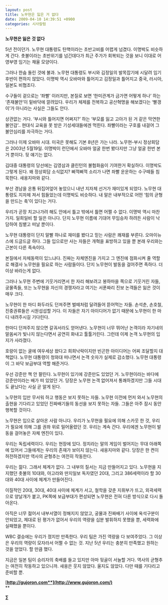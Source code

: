 ```yaml
---
layout: post
title: 노무현은 잃은 거 없다
date: 2009-04-10 14:39:51 +0900
categories: 시사칼럼
---
```

**노무현은 잃은 것 없다**

5년 전이던가. 노무현 대통령도 탄핵이라는 초반고비를 어렵게 넘겼다. 이명박도 비슷하게 간다. 촛불이라는 초반위기를 넘긴데다가 최근 주가가 회복되는 것을 보니 이대로 어영부영 임기는 채울 모양이다. 

그러나 한숨 돌린 것에 불과. 노무현 대통령도 부시와 김정일의 발목잡기에 시달려 임기 후반이 편하지 않았다. 이명박 역시 오바마와 틀어지고 김정일과 틀어지고 중국, 러시아, 일본도 비협조다.

수구들이 겉으로는 ‘좌빨’ 이러지만, 본질로 보면 ‘한미관계가 금가면 어떻게 하나’ 하는 ‘존재불안’이 밑바닥에 깔려있다. 우리가 체제를 전복하고 공산혁명을 해보겠다는 ‘빨갱이’가 아니라는 사실은 그들도 안다. 

상관없는 거다. ‘부시와 틀어지면 어쩌지?’ 하는 ‘부모를 잃고 고아가 된 거 같은 막연한 불안감’.. 현대식 교육을 못 받은 기성세대들에겐 먹힌다. 좌빨이라는 구호를 내걸어 그 불안심리를 자극하는 거다.

그러나 이제 오바마 시대. 미국은 못해도 기본 8년은 가는 나라. 노무현-부시 정상회담은 2003년 5월19일. 이명박이 런던에서 오바마 얼굴 한번 봤다지만 그냥 얼굴 한번 본 거 뿐이다. 뒷 얘기는 없다.

김대중 대통령의 당선에는 김영삼과 클린턴의 불협화음이 기여한거 확실하다. 이명박도 그렇게 된다. 왜 정상회담 소식없지? 삐꺽삐꺽 소리가 나면 좌빨 운운하는 수구떼들 침묵한다. 새옹지마와 같다.

부산 경남을 온통 뒤집어엎어 놓았으니 내년 지자체 선거가 재미있게 되었다. 노무현 대통령도 지자체 져서 힘들었는데 이명박도 비슷하다. 내 말은 내부적으로 어떤 ‘힘의 균형을 만드는 축’이 있다는 거다.

우리가 곧장 치고나가려 해도 안에서 틀고 밖에서 틀면 어쩔 수 없다. 이명박 역시 마찬가지. 일희일비 할 일은 아니다. 단지 노무현 이름에 기대어 무임승차 하려든 사람이 낙담하여 침뱉고 떠날 뿐이다.

노무현 대통령이 단지 말빨 하나로 재미를 봤다고 믿는 사람은 쾌재를 부른다. 오마이뉴스에 드글드글 하다. 그들 입으로만 사는 자들은 개혁을 표방하고 있을 뿐 본래 우리와는 근본이 다른 족속이다. 

본질에서 자체동력이 있느냐다. 진짜는 자체엔진을 가지고 그 엔진에 점화시켜 줄 역할로 해결사 노무현을 필요로 하는 사람들이다. 단지 노무현이 발동을 걸어주면 족하다. 더 이상 바라는게 없다.

그러나 노무현 주변에 기웃거리면서 한 자리 해보려고 봉하마을 쪽으로 기웃거린 자들, 궁물족들, 또는 노무현을 자신의 경쟁자라고 여기는 서푼짜리 진보 논객들은 잃은 것이 매우 크다. 

노무현이 한 마디 화두라도 던져주면 벌떼처럼 달려들어 뜯어먹는 자들. 손석춘, 손호철, 진중권류들은 시원섭섭할 거다. 이 자들은 자기 아이디어가 없기 때문에 노무현이 한 마디 내려주시길 기다린다.

한마디 던져주지 않으면 갈궈서라도 얻어낸다. 노무현이 너무 뛰어난 논객이라 자기네의 말쏨씨가 빛나지 않는다면서 공연히 화내고 툴툴거린다. 그런데 이제 논객 노무현의 입지가 사라졌다. 

호랑이 없는 굴에 여우세상 왔다고 희희낙락이지만 빈곤한 아이디어는 어찌 조달할지 대책없다. 노무현 대통령이 청와대 떠나면서 논객 숫자가 실제로 감소했다. 노무현 대통령이 그 바닥 보급부대 역할 해준거다.

우선 강준만 책 안 팔린다. 노무현이 있기에 강준만도 있었던 거. 노무현이라는 바다에 강준만이라는 배가 떠 있었던 거. 당장은 노무현 논객 없어져서 통쾌하겠지만 그들 시대도 끝났다는 사실 곧 알게 된다.

노무현의 입만 무서워 하고 행동은 보지 못하는 자들. 노무현 이전에 먼저 와서 노무현의 출현을 기다리고 있었던 진짜배기들의 동선을 보지 못하는 자들. 그들은 아주 잠시 동안 행복할 것이다.

노무현은 입으로 살아온 사람 아니다. 우리가 노무현을 필요에 의해 스카웃 한 것, 우리가 필요에 의해 그를 권좌 위로 밀어올렸던 것. 우리는 계속 간다. 우리에겐 노무현이 발동을 걸어놓은 자체 엔진이 있다.

우리는 독립세력이다. 우리는 현장에 있다. 정치라는 말의 게임이 벌어지는 무대 아래쪽에 있어서 그들에게는 우리의 존재가 보이지 않는다. 새옹지마와 같다. 당장은 한 켠이 허전하겠지만 역사의 균형추는 여전히 작동한다.

우리는 젊다. 그래서 체계가 없다. 그 내부의 질서는 지금 만들어지고 있다. 노무현을 지지했던 촛불의 10대와, 아고라와 딴지일보 독자였던 20대, 그리고 386세력이라 할 30대와 40대 사이에 체계가 만들어진다. 

이질적인 20대, 30대, 40대 사이에 체계가 서고, 철학을 갖춘 지휘부가 뜨고, 외곽세력으로 양날개가 붙고, PK쪽에 보급부대가 편성되면 노무현은 전혀 다른 방식으로 다시 돌아온다. 

아직은 너무 젊어서 내부서열이 정해지지 않았고, 궁물과 진짜배기 사이에 옥석구분이 안되었고, 제대로 된 평가가 없어서 우리의 역량을 십분 발휘하지 못했을 뿐, 세력화에 실패했을 뿐이다.

WBC 결승에는 우리가 졌지만 만족한다. 우리 팀은 가진 역량을 다 보여주었다. 그 이상은 우리의 역량이 모자라서 어쩔 수 없는 것. 지난 5년 우리는 충분히 만족했고 원하는 것을 얻었다. 할 만큼 했다.

지금은 일본 팀이 승리자의 축배를 들고 있지만 아마 뒷골이 서늘할 거다. 역사의 균형추는 여전히 작동하고 있으니까. 새옹은 웃지 않았다. 울지도 않았다. 다만 때를 기다리고 준비할 뿐. 

[**http://gujoron.com**](http://www.gujoron.com/)**  
** 

**∑**